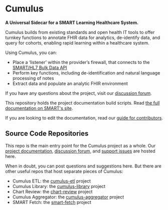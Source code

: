 # Cumulus

**A Universal Sidecar for a SMART Learning Healthcare System.**

Cumulus builds from existing standards and open health IT tools to offer turnkey functions to
annotate FHIR data for analytics, de-identify data, and query for cohorts,
enabling rapid learning within a healthcare system.

Using Cumulus, you can:

* Place a ‘listener’ within the provider’s firewall, that connects to the
  [SMART/HL7 Bulk Data API](https://hl7.org/fhir/uv/bulkdata/)
* Perform key functions, including de-identification and natural language processing of notes
* Extract data and populate an analytic FHIR environment

If you have any questions about the project,
visit our [discussion forum](https://github.com/smart-on-fhir/cumulus/discussions).

This repository holds the project documentation build scripts.
Read [the full documentation on SMART's site](https://docs.smarthealthit.org/cumulus/).

If you are looking to edit the documentation, read our [guide for contributors](CONTRIBUTING.md).

## Source Code Repositories

This repo is the main entry point for the Cumulus project as a whole.
Our [project documentation](https://docs.smarthealthit.org/cumulus/),
[discussion forum](https://github.com/smart-on-fhir/cumulus/discussions),
and [support issues](https://github.com/smart-on-fhir/cumulus/issues)
are hosted here.

When in doubt, you can post questions and suggestions here.
But there are other useful repos that host separate pieces of Cumulus:
- Cumulus ETL: the [cumulus-etl](https://github.com/smart-on-fhir/cumulus-etl) project
- Cumulus Library: the [cumulus-library](https://github.com/smart-on-fhir/cumulus-library) project
- Chart Review: the [chart-review](https://github.com/smart-on-fhir/chart-review) project
- Cumulus Aggregator: the [cumulus-aggregator](https://github.com/smart-on-fhir/cumulus-aggregator) project
- SMART Fetch: the [smart-fetch](https://github.com/smart-on-fhir/smart-fetch) project
